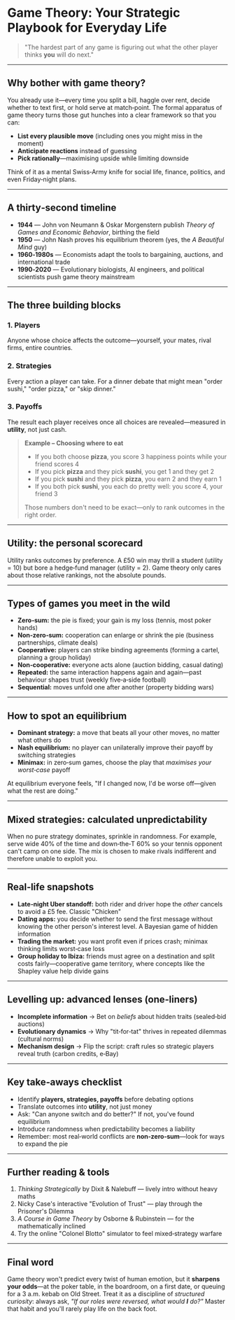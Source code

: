 # Game Theory: Your Strategic Playbook for Everyday Life

> "The hardest part of any game is figuring out what the other player thinks **you** will do next."

---

## Why bother with game theory?

You already use it—every time you split a bill, haggle over rent, decide whether to text first, or hold serve at match‑point. The formal apparatus of game theory turns those gut hunches into a clear framework so that you can:

* **List every plausible move** (including ones you might miss in the moment)
* **Anticipate reactions** instead of guessing
* **Pick rationally**—maximising upside while limiting downside

Think of it as a mental Swiss‑Army knife for social life, finance, politics, and even Friday‑night plans.

---

## A thirty‑second timeline

* **1944** — John von Neumann & Oskar Morgenstern publish *Theory of Games and Economic Behavior*, birthing the field
* **1950** — John Nash proves his equilibrium theorem (yes, the *A Beautiful Mind* guy)
* **1960‑1980s** — Economists adapt the tools to bargaining, auctions, and international trade
* **1990‑2020** — Evolutionary biologists, AI engineers, and political scientists push game theory mainstream

---

## The three building blocks

### 1. Players

Anyone whose choice affects the outcome—yourself, your mates, rival firms, entire countries.

### 2. Strategies

Every action a player can take. For a dinner debate that might mean "order sushi," "order pizza," or "skip dinner."

### 3. Payoffs

The result each player receives once all choices are revealed—measured in **utility**, not just cash.

> **Example – Choosing where to eat**
>
> * If you both choose **pizza**, you score 3 happiness points while your friend scores 4
> * If you pick **pizza** and they pick **sushi**, you get 1 and they get 2
> * If you pick **sushi** and they pick **pizza**, you earn 2 and they earn 1
> * If you both pick **sushi**, you each do pretty well: you score 4, your friend 3
>
> Those numbers don't need to be exact—only to rank outcomes in the right order.

---

## Utility: the personal scorecard

Utility ranks outcomes by preference. A £50 win may thrill a student (utility = 10) but bore a hedge‑fund manager (utility = 2). Game theory only cares about those relative rankings, not the absolute pounds.

---

## Types of games you meet in the wild

* **Zero‑sum:** the pie is fixed; your gain is my loss (tennis, most poker hands)
* **Non‑zero‑sum:** cooperation can enlarge or shrink the pie (business partnerships, climate deals)
* **Cooperative:** players can strike binding agreements (forming a cartel, planning a group holiday)
* **Non‑cooperative:** everyone acts alone (auction bidding, casual dating)
* **Repeated:** the same interaction happens again and again—past behaviour shapes trust (weekly five‑a‑side football)
* **Sequential:** moves unfold one after another (property bidding wars)

---

## How to spot an equilibrium

* **Dominant strategy:** a move that beats all your other moves, no matter what others do
* **Nash equilibrium:** no player can unilaterally improve their payoff by switching strategies
* **Minimax:** in zero‑sum games, choose the play that *maximises your worst‑case* payoff

At equilibrium everyone feels, "If I changed now, I'd be worse off—given what the rest are doing."

---

## Mixed strategies: calculated unpredictability

When no pure strategy dominates, sprinkle in randomness. For example, serve wide 40% of the time and down‑the‑T 60% so your tennis opponent can't camp on one side. The mix is chosen to make rivals indifferent and therefore unable to exploit you.

---

## Real‑life snapshots

* **Late‑night Uber standoff:** both rider and driver hope the *other* cancels to avoid a £5 fee. Classic "Chicken"
* **Dating apps:** you decide whether to send the first message without knowing the other person's interest level. A Bayesian game of hidden information
* **Trading the market:** you want profit even if prices crash; minimax thinking limits worst‑case loss
* **Group holiday to Ibiza:** friends must agree on a destination and split costs fairly—cooperative game territory, where concepts like the Shapley value help divide gains

---

## Levelling up: advanced lenses (one‑liners)

* **Incomplete information** → Bet on *beliefs* about hidden traits (sealed‑bid auctions)
* **Evolutionary dynamics** → Why "tit‑for‑tat" thrives in repeated dilemmas (cultural norms)
* **Mechanism design** → Flip the script: craft rules so strategic players reveal truth (carbon credits, e‑Bay)

---

## Key take‑aways checklist

* Identify **players, strategies, payoffs** before debating options
* Translate outcomes into **utility**, not just money
* Ask: "Can anyone switch and do better?" If not, you've found equilibrium
* Introduce randomness when predictability becomes a liability
* Remember: most real‑world conflicts are **non‑zero‑sum**—look for ways to expand the pie

---

## Further reading & tools

1. *Thinking Strategically* by Dixit & Nalebuff — lively intro without heavy maths
2. Nicky Case's interactive "Evolution of Trust" — play through the Prisoner's Dilemma
3. *A Course in Game Theory* by Osborne & Rubinstein — for the mathematically inclined
4. Try the online "Colonel Blotto" simulator to feel mixed‑strategy warfare

---

## Final word

Game theory won't predict every twist of human emotion, but it **sharpens your odds**—at the poker table, in the boardroom, on a first date, or queuing for a 3 a.m. kebab on Old Street. Treat it as a discipline of *structured curiosity*: always ask, *"If our roles were reversed, what would **I** do?"* Master that habit and you'll rarely play life on the back foot.
